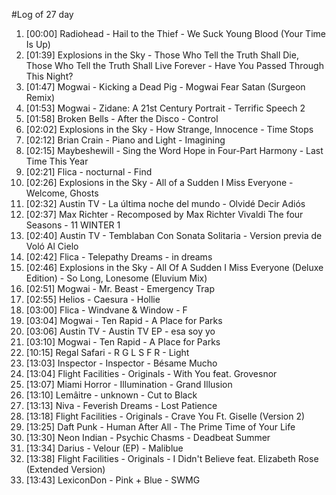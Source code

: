 #Log of 27 day

1. [00:00] Radiohead - Hail to the Thief - We Suck Young Blood (Your Time Is Up)
1. [01:39] Explosions in the Sky - Those Who Tell the Truth Shall Die, Those Who Tell the Truth Shall Live Forever - Have You Passed Through This Night?
1. [01:47] Mogwai - Kicking a Dead Pig - Mogwai Fear Satan (Surgeon Remix)
1. [01:53] Mogwai - Zidane: A 21st Century Portrait - Terrific Speech 2
1. [01:58] Broken Bells - After the Disco - Control
1. [02:02] Explosions in the Sky - How Strange, Innocence - Time Stops
1. [02:12] Brian Crain - Piano and Light - Imagining
1. [02:15] Maybeshewill - Sing the Word Hope in Four-Part Harmony - Last Time This Year
1. [02:21] Flica - nocturnal - Find
1. [02:26] Explosions in the Sky - All of a Sudden I Miss Everyone - Welcome, Ghosts
1. [02:32] Austin TV - La última noche del mundo - Olvidé Decir Adiós
1. [02:37] Max Richter - Recomposed by Max Richter Vivaldi The four Seasons - 11 WINTER 1
1. [02:40] Austin TV - Temblaban Con Sonata Solitaria - Version previa de Voló Al Cielo
1. [02:42] Flica - Telepathy Dreams - in dreams
1. [02:46] Explosions in the Sky - All Of A Sudden I Miss Everyone (Deluxe Edition) - So Long, Lonesome (Eluvium Mix)
1. [02:51] Mogwai - Mr. Beast - Emergency Trap
1. [02:55] Helios - Caesura - Hollie
1. [03:00] Flica - Windvane & Window - F
1. [03:04] Mogwai - Ten Rapid - A Place for Parks
1. [03:06] Austin TV - Austin TV EP - esa soy yo
1. [03:10] Mogwai - Ten Rapid - A Place for Parks
1. [10:15] Regal Safari - R G L S F R - Light
1. [13:03] Inspector - Inspector - Bésame Mucho
1. [13:04] Flight Facilities - Originals - With You feat. Grovesnor
1. [13:07] Miami Horror - Illumination - Grand Illusion
1. [13:10] Lemâitre - unknown - Cut to Black
1. [13:13] Niva - Feverish Dreams - Lost Patience
1. [13:18] Flight Facilities - Originals - Crave You Ft. Giselle (Version 2)
1. [13:25] Daft Punk - Human After All - The Prime Time of Your Life
1. [13:30] Neon Indian - Psychic Chasms - Deadbeat Summer
1. [13:34] Darius - Velour (EP) - Maliblue
1. [13:38] Flight Facilities - Originals - I Didn't Believe feat. Elizabeth Rose (Extended Version)
1. [13:43] LexiconDon - Pink + Blue - SWMG
